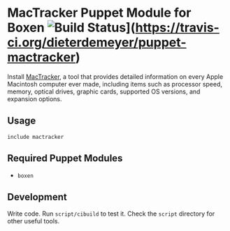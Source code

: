 # MacTracker Puppet Module for Boxen ![Build Status](https://travis-ci.org/dieterdemeyer/puppet-mactracker.png?branch=master)](https://travis-ci.org/dieterdemeyer/puppet-mactracker)

Install [MacTracker](http://mactracker.ca/), a tool that provides detailed information on every Apple Macintosh computer ever made, including items such as processor speed, memory, optical drives, graphic cards, supported OS versions, and expansion options.

## Usage

```puppet
include mactracker
```

## Required Puppet Modules

* `boxen`

## Development

Write code. Run `script/cibuild` to test it. Check the `script`
directory for other useful tools.
